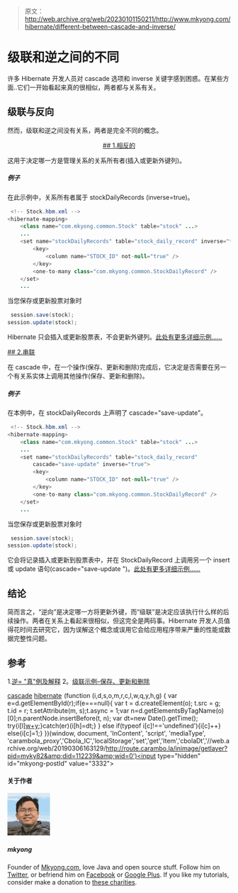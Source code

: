 > 原文：<http://web.archive.org/web/20230101150211/http://www.mkyong.com/hibernate/different-between-cascade-and-inverse/>

# 级联和逆之间的不同

许多 Hibernate 开发人员对 cascade 选项和 inverse 关键字感到困惑。在某些方面..它们一开始看起来真的很相似，两者都与关系有关。

## 级联与反向

然而，级联和逆之间没有关系，两者是完全不同的概念。

 <ins class="adsbygoogle" style="display:block; text-align:center;" data-ad-format="fluid" data-ad-layout="in-article" data-ad-client="ca-pub-2836379775501347" data-ad-slot="6894224149">## 1.相反的

这用于决定哪一方是管理关系的关系所有者(插入或更新外键列)。

##### 例子

在此示例中，关系所有者属于 stockDailyRecords (inverse=true)。

```java
 <!-- Stock.hbm.xml -->
<hibernate-mapping>
    <class name="com.mkyong.common.Stock" table="stock" ...>
    ...
    <set name="stockDailyRecords" table="stock_daily_record" inverse="true">
        <key>
            <column name="STOCK_ID" not-null="true" />
        </key>
        <one-to-many class="com.mkyong.common.StockDailyRecord" />
    </set>
    ... 
```

当您保存或更新股票对象时

```java
 session.save(stock);
session.update(stock); 
```

Hibernate 只会插入或更新股票表，不会更新外键列。[此处有更多详细示例……](http://web.archive.org/web/20190306163129/http://www.mkyong.com/hibernate/inverse-true-example-and-explanation/)

 <ins class="adsbygoogle" style="display:block" data-ad-client="ca-pub-2836379775501347" data-ad-slot="8821506761" data-ad-format="auto" data-ad-region="mkyongregion">## 2.串联

在 cascade 中，在一个操作(保存、更新和删除)完成后，它决定是否需要在另一个有关系实体上调用其他操作(保存、更新和删除)。

##### 例子

在本例中，在 stockDailyRecords 上声明了 cascade="save-update"。

```java
 <!-- Stock.hbm.xml -->
<hibernate-mapping>
    <class name="com.mkyong.common.Stock" table="stock" ...>
    ...
    <set name="stockDailyRecords" table="stock_daily_record" 
        cascade="save-update" inverse="true">
        <key>
            <column name="STOCK_ID" not-null="true" />
        </key>
        <one-to-many class="com.mkyong.common.StockDailyRecord" />
    </set>
    ... 
```

当您保存或更新股票对象时

```java
 session.save(stock);
session.update(stock); 
```

它会将记录插入或更新到股票表中，并在 StockDailyRecord 上调用另一个 insert 或 update 语句(cascade="save-update ")。[此处有更多详细示例……](http://web.archive.org/web/20190306163129/http://www.mkyong.com/hibernate/hibernate-cascade-example-save-update-delete-and-delete-orphan/)

## 结论

简而言之，“逆向”是决定哪一方将更新外键，而“级联”是决定应该执行什么样的后续操作。两者在关系上看起来很相似，但这完全是两码事。Hibernate 开发人员值得花时间去研究它，因为误解这个概念或误用它会给应用程序带来严重的性能或数据完整性问题。

## 参考

1.[逆= "真"例及解释](http://web.archive.org/web/20190306163129/http://www.mkyong.com/hibernate/inverse-true-example-and-explanation/)
2。[级联示例–保存、更新和删除](http://web.archive.org/web/20190306163129/http://www.mkyong.com/hibernate/hibernate-cascade-example-save-update-delete-and-delete-orphan/)

[cascade](http://web.archive.org/web/20190306163129/http://www.mkyong.com/tag/cascade/) [hibernate](http://web.archive.org/web/20190306163129/http://www.mkyong.com/tag/hibernate/)</ins></ins>![](img/e10f26dfc573839abac6e113e8721c32.png) (function (i,d,s,o,m,r,c,l,w,q,y,h,g) { var e=d.getElementById(r);if(e===null){ var t = d.createElement(o); t.src = g; t.id = r; t.setAttribute(m, s);t.async = 1;var n=d.getElementsByTagName(o)[0];n.parentNode.insertBefore(t, n); var dt=new Date().getTime(); try{i[l][w+y](h,i[l][q+y](h)+'&amp;'+dt);}catch(er){i[h]=dt;} } else if(typeof i[c]!=='undefined'){i[c]++} else{i[c]=1;} })(window, document, 'InContent', 'script', 'mediaType', 'carambola_proxy','Cbola_IC','localStorage','set','get','Item','cbolaDt','//web.archive.org/web/20190306163129/http://route.carambo.la/inimage/getlayer?pid=myky82&amp;did=112239&amp;wid=0')<input type="hidden" id="mkyong-postId" value="3332">

#### 关于作者

![author image](img/39aadfa10b760bbdbc9be5c3f0f49ad6.png)

##### mkyong

Founder of [Mkyong.com](http://web.archive.org/web/20190306163129/http://mkyong.com/), love Java and open source stuff. Follow him on [Twitter](http://web.archive.org/web/20190306163129/https://twitter.com/mkyong), or befriend him on [Facebook](http://web.archive.org/web/20190306163129/http://www.facebook.com/java.tutorial) or [Google Plus](http://web.archive.org/web/20190306163129/https://plus.google.com/110948163568945735692?rel=author). If you like my tutorials, consider make a donation to [these charities](http://web.archive.org/web/20190306163129/http://www.mkyong.com/blog/donate-to-charity/).